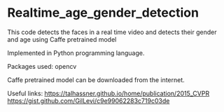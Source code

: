 # Realtime_age_gender_detection
This code detects the faces in a real time video and detects their gender and age using Caffe pretrained model

Implemented in Python programming language.

Packages used: opencv

Caffe pretrained model can be downloaded from the internet.

Useful links:
https://talhassner.github.io/home/publication/2015_CVPR
https://gist.github.com/GilLevi/c9e99062283c719c03de
